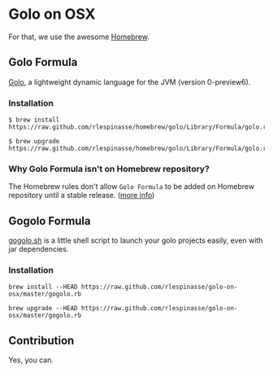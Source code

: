 # Golo on OSX

For that, we use the awesome [Homebrew](http://mxcl.github.com/homebrew/index.html).

## Golo Formula

[Golo](https://github.com/golo-lang/golo-lang), a lightweight dynamic language for the JVM (version 0-preview6).

### Installation

```shell
$ brew install https://raw.github.com/rlespinasse/homebrew/golo/Library/Formula/golo.rb

$ brew upgrade https://raw.github.com/rlespinasse/homebrew/golo/Library/Formula/golo.rb
```

### Why Golo Formula isn't on Homebrew repository?

The Homebrew rules don't allow `Golo Formula` to be added on Homebrew repository until a stable release. ([more info](https://github.com/mxcl/homebrew/pull/18768))

## Gogolo Formula

[gogolo.sh](https://github.com/k33g/gogolo) is a little shell script to launch your golo projects easily, even with jar dependencies.

### Installation
```shell
brew install --HEAD https://raw.github.com/rlespinasse/golo-on-osx/master/gogolo.rb

brew upgrade --HEAD https://raw.github.com/rlespinasse/golo-on-osx/master/gogolo.rb
```

## Contribution

Yes, you can.
